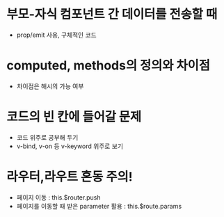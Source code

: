 # 부모-자식 컴포넌트 간 데이터를 전송할 때
- prop/emit 사용, 구체적인 코드

# computed, methods의 정의와 차이점

- 차이점은 해시의 가능 여부

# 코드의 빈 칸에 들어갈 문제

- 코드 위주로 공부해 두기
- v-bind, v-on 등 v-keyword 위주로 보기

# 라우터,라우트 혼동 주의!

- 페이지 이동 : this.$router.push
- 페이지를 이동할 때 받은 parameter 활용 : this.$route.params
